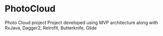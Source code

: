 # PhotoCloud

Photo Cloud project
Project developed using MVP architecture along with RxJava, Dagger2, Retrofit, Butterknife, Glide
